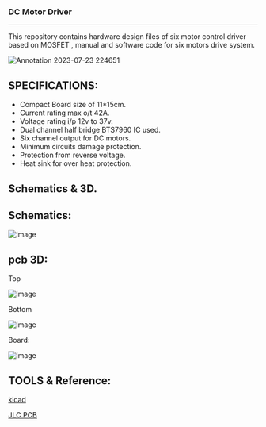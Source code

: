 ### DC Motor Driver 
---
This repository contains hardware design files of six motor control driver based on MOSFET , manual and software code for six motors drive system.

![Annotation 2023-07-23 224651](https://github.com/Himanshukohale22/BTS-board/assets/114358863/d0c19f3f-9ec7-430b-8515-c4d37a30880f)


SPECIFICATIONS:
---
- Compact Board size of 11*15cm.
- Current rating max o/t 42A.
- Voltage rating i/p 12v to 37v.
- Dual channel half bridge BTS7960 IC used.
- Six channel output for DC motors.
- Minimum circuits damage protection.
- Protection from reverse voltage.
- Heat sink for over heat protection.

Schematics & 3D.
---
Schematics:
--

![image](https://user-images.githubusercontent.com/114358863/235374931-84d8d4d5-2028-40dd-8cb2-62b5b1ed8b88.png)


pcb 3D:
--
Top  

![image](https://user-images.githubusercontent.com/114358863/235374981-20f32fa7-2693-42c0-b20e-981f140c4131.png)

Bottom

![image](https://user-images.githubusercontent.com/114358863/235374989-e4d6bbb3-82ee-4fce-8dd1-8f2d7eb41781.png)


Board:

![image](https://user-images.githubusercontent.com/114358863/235375070-df3fe288-e0c4-432b-9458-62fd8a72aaea.png)


TOOLS & Reference:
---

[kicad](https://www.kicad.org/)

[JLC PCB](jlcpcb.com)

